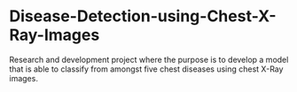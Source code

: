 # Disease-Detection-using-Chest-X-Ray-Images
Research and development project where the purpose is to develop a model that is able to classify from amongst five chest diseases using chest X-Ray images.
